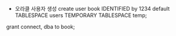 * 오라클 사용자 생성
create user book IDENTIFIED by 1234
default TABLESPACE users
TEMPORARY TABLESPACE temp;

grant connect, dba to book;